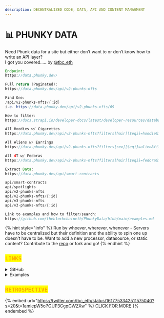 ```yaml
---
description: DECENTRALIZED CODE, DATA, API AND CONTENT MANAGMENT
---
```


# 📊 PHUNKY DATA

Need Phunk data for a site but either don’t want to or don’t know how to write an API layer? \
I got you covered..... by [@tbc\_eth](https://twitter.com/tbc\_eth)

```java
Endpoint: 
https://data.phunky.dev/

Full return (Paginated): 
https://data.phunky.dev/api/v2-phunks-nfts

Find One:
/api/v2-phunks-nfts/{:id}
i.e. https://data.phunky.dev/api/v2-phunks-nfts/69

How to filter:
https://docs.strapi.io/developer-docs/latest/developer-resources/database-apis-reference/rest/api-parameters.html

All Hoodies w/ Cigarettes
https://data.phunky.dev/api/v2-phunks-nfts?filters[hair][$eqi]=hoodie&filters[mouth][$eqi]=cigarette

All Aliens w/ Earrings
https://data.phunky.dev/api/v2-phunks-nfts?filters[sex][$eqi]=alien&filters[ears][$eqi]=earring

All 4T w/ Fedoras
https://data.phunky.dev/api/v2-phunks-nfts?filters[hair][$eqi]=fedora&filters[traitTag][$eq]=4T

Extract Data: 
https://data.phunky.dev/api/smart-contracts

api/smart-contracts
api/spotlights
api/v2-phunks-nfts
api/v2-phunks-nfts/{:id}
api/v3-phunks-nfts
api/v3-phunks-nfts/{:id}

Link to examples and how to filter/search: 
https://github.com/theblockchaineth/PhunkyData/blob/main/examples.md
```

{% hint style="info" %}
Run by whoever, wherever, whenever - Servers have to be centralized but their definition and the ability to spin one up doesn't have to be. Want to add a new processor, datasource, or static content? Contribute to the [repo](https://github.com/theblockchaineth/PhunkyData) or fork and go!
{% endhint %}

## <mark style="color:orange;">`LINKS`</mark>

<details>

<summary>GitHub</summary>

[https://github.com/theblockchaineth/PhunkyData](https://github.com/theblockchaineth/PhunkyData)

</details>

<details>

<summary>Examples</summary>

[https://github.com/theblockchaineth/PhunkyData/blob/main/examples.md](https://github.com/theblockchaineth/PhunkyData/blob/main/examples.md)

</details>

## <mark style="color:orange;">`RETROSPECTIVE`</mark>

{% embed url="https://twitter.com/tbc_eth/status/1617753342511575040?s=20&t=1amiepW5oPGUP3CgpGWZXw" %}
[CLICK FOR MORE](https://twitter.com/tbc\_eth/status/1617753342511575040?s=20\&t=1amiepW5oPGUP3CgpGWZXw)
{% endembed %}
